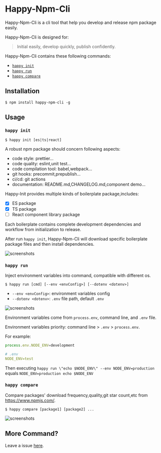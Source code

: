 # Happy-Npm-Cli

Happy-Npm-Cli is a cli tool that help you develop and release npm package easily.

Happy-Npm-Cli is designed for:

> Initial easily, develop quickly, publish confidently.

Happy-Npm-Cli contains these following commands:

- [`happy init`](#happy-init)
- [`happy run`](#happy-run)
- [`happy compare`](#happy-compare)

## Installation

```shell
$ npm install happy-npm-cli -g
```

## Usage

### `happy init`

```shell
$ happy init [es|ts|react]
```

A robust npm package should concern following aspects:

- code style: prettier...
- code quality: eslint,unit test...
- code compilation tool: babel,webpack...
- git hooks: precommit,prepublish...
- ci/cd: git actions
- documentation: README.md,CHANGELOG.md,component demo...

Happy-Init provides multiple kinds of boilerplate package,includes:

- [x] ES package
- [x] TS package
- [ ] React component library package

Each boilerplate contains complete development dependencies and workflow from initialization to release.

After run `happy init`, Happy-Npm-Cli will download specific boilerplate package files and then install dependencies.

![screenshots](https://github.com/buyan302/happy-init/blob/main/init.gif)
 
### `happy run`

Inject environment variables into command, compatible with different os.

```shell
$ happy run [cmd] [--env <envConfig>] [--dotenv <dotenv>]
```

- `--env <envConfig>`: environment variables config
- `--dotenv <dotenv>`: `.env` file path, default `.env`

![screenshots](https://github.com/buyan302/happy-init/blob/main/run.gif)

Environment variables come from `process.env`, command line, and `.env` file.

Environment variables priority: command line  > `.env` > `process.env`.

For example:

```js
process.env.NODE_ENV=development
```

```yml
# .env
NODE_ENV=test
```

Then executing `happy run \"echo $NODE_ENV\" --env NODE_ENV=production` equals `NODE_ENV=production echo $NODE_ENV`

### `happy compare`

Compare packages' download frequency,quality,git star count,etc from https://www.npmjs.com/.

```shell
$ happy compare [package1] [package2] ...
```

![screenshots](https://github.com/buyan302/happy-init/blob/main/compare.gif)

## More Command?

Leave a issue [here](https://github.com/buyan302/happy-init/issues).
